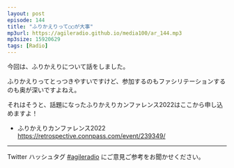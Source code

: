 ```yaml
---
layout: post
episode: 144
title: "ふりかえりって○○が大事"
mp3url: https://agileradio.github.io/media100/ar_144.mp3
mp3size: 15920629
tags: [Radio]
---
```


今回は、ふりかえりについて話をしました。

ふりかえりってとっつきやすいですけど、参加するのもファシリテーションするのも奥が深いですよねえ。

それはそうと、話題になったふりかえりカンファレンス2022はここから申し込めますよ！

- ふりかえりカンファレンス2022<br><https://retrospective.connpass.com/event/239349/>

---

Twitter ハッシュタグ [#agileradio](https://twitter.com/intent/tweet?hashtags=agileradio) にご意見ご参考をお聞かせください。
